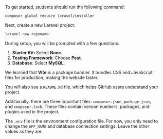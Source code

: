 To get started, students should run the following command:

```bash
composer global require laravel/installer
```

Next, create a new Laravel project:

```bash
laravel new reponame
```

During setup, you will be prompted with a few questions:

1. **Starter Kit:** Select **None**.
2. **Testing Framework:** Choose **Pest**.
3. **Database:** Select **MySQL**.

We learned that **Vite** is a package bundler. It bundles CSS and JavaScript files for production, making the website faster.

You will also see a `README.md` file, which helps GitHub users understand your project.

Additionally, there are three important files: `composer.json`, `package.json`, and `composer.lock`. These files contain version numbers, packages, and plugins used in the project.

The `.env` file is the environment configuration file. For now, you only need to change the `APP_NAME` and database connection settings. Leave the other values as they are.

